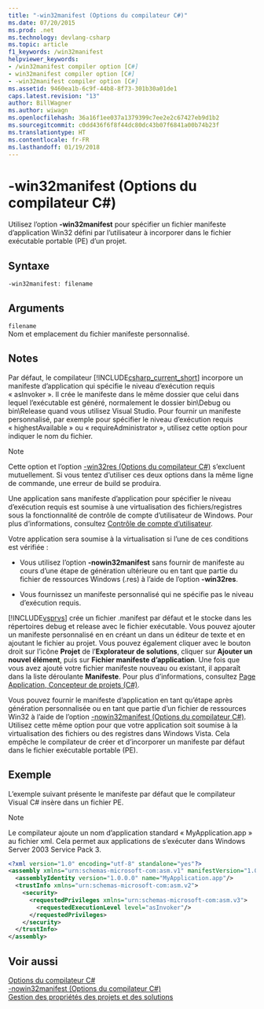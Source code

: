 ```yaml
---
title: "-win32manifest (Options du compilateur C#)"
ms.date: 07/20/2015
ms.prod: .net
ms.technology: devlang-csharp
ms.topic: article
f1_keywords: /win32manifest
helpviewer_keywords:
- /win32manifest compiler option [C#]
- win32manifest compiler option [C#]
- -win32manifest compiler option [C#]
ms.assetid: 9460ea1b-6c9f-44b8-8f73-301b30a01de1
caps.latest.revision: "13"
author: BillWagner
ms.author: wiwagn
ms.openlocfilehash: 36a16f1ee037a1379399c7ee2e2c67427eb9d1b2
ms.sourcegitcommit: c0dd436f6f8f44dc80dc43b07f6841a00b74b23f
ms.translationtype: HT
ms.contentlocale: fr-FR
ms.lasthandoff: 01/19/2018
---
```

# <a name="-win32manifest-c-compiler-options"></a>-win32manifest (Options du compilateur C#)
Utilisez l’option **-win32manifest** pour spécifier un fichier manifeste d’application Win32 défini par l’utilisateur à incorporer dans le fichier exécutable portable (PE) d’un projet.  
  
## <a name="syntax"></a>Syntaxe  
  
```console  
-win32manifest: filename  
```  
  
## <a name="arguments"></a>Arguments  
 `filename`  
 Nom et emplacement du fichier manifeste personnalisé.  
  
## <a name="remarks"></a>Notes  
 Par défaut, le compilateur [!INCLUDE[csharp_current_short](~/includes/csharp-current-short-md.md)] incorpore un manifeste d’application qui spécifie le niveau d’exécution requis « asInvoker ». Il crée le manifeste dans le même dossier que celui dans lequel l’exécutable est généré, normalement le dossier bin\Debug ou bin\Release quand vous utilisez Visual Studio. Pour fournir un manifeste personnalisé, par exemple pour spécifier le niveau d’exécution requis « highestAvailable » ou « requireAdministrator », utilisez cette option pour indiquer le nom du fichier.  
  
> [!NOTE]
>  Cette option et l’option [-win32res (Options du compilateur C#)](../../../csharp/language-reference/compiler-options/win32res-compiler-option.md) s’excluent mutuellement. Si vous tentez d’utiliser ces deux options dans la même ligne de commande, une erreur de build se produira.  
  
 Une application sans manifeste d’application pour spécifier le niveau d’exécution requis est soumise à une virtualisation des fichiers/registres sous la fonctionnalité de contrôle de compte d’utilisateur de Windows. Pour plus d’informations, consultez [Contrôle de compte d’utilisateur](/windows/access-protection/user-account-control/user-account-control-overview).  
  
 Votre application sera soumise à la virtualisation si l’une de ces conditions est vérifiée :  
  
-   Vous utilisez l’option **-nowin32manifest** sans fournir de manifeste au cours d’une étape de génération ultérieure ou en tant que partie du fichier de ressources Windows (.res) à l’aide de l’option **-win32res**.  
  
-   Vous fournissez un manifeste personnalisé qui ne spécifie pas le niveau d’exécution requis.  
  
 [!INCLUDE[vsprvs](~/includes/vsprvs-md.md)] crée un fichier .manifest par défaut et le stocke dans les répertoires debug et release avec le fichier exécutable. Vous pouvez ajouter un manifeste personnalisé en en créant un dans un éditeur de texte et en ajoutant le fichier au projet. Vous pouvez également cliquer avec le bouton droit sur l’icône **Projet** de l’**Explorateur de solutions**, cliquer sur **Ajouter un nouvel élément**, puis sur **Fichier manifeste d’application**. Une fois que vous avez ajouté votre fichier manifeste nouveau ou existant, il apparaît dans la liste déroulante **Manifeste**. Pour plus d’informations, consultez [Page Application, Concepteur de projets (C#)](/visualstudio/ide/reference/application-page-project-designer-csharp).  
  
 Vous pouvez fournir le manifeste d’application en tant qu’étape après génération personnalisée ou en tant que partie d’un fichier de ressources Win32 à l’aide de l’option [-nowin32manifest (Options du compilateur C#)](../../../csharp/language-reference/compiler-options/nowin32manifest-compiler-option.md). Utilisez cette même option pour que votre application soit soumise à la virtualisation des fichiers ou des registres dans Windows Vista. Cela empêche le compilateur de créer et d’incorporer un manifeste par défaut dans le fichier exécutable portable (PE).  
  
## <a name="example"></a>Exemple  
 L’exemple suivant présente le manifeste par défaut que le compilateur Visual C# insère dans un fichier PE.  
  
> [!NOTE]
>  Le compilateur ajoute un nom d’application standard « MyApplication.app » au fichier xml. Cela permet aux applications de s’exécuter dans Windows Server 2003 Service Pack 3.  
  
```xml  
<?xml version="1.0" encoding="utf-8" standalone="yes"?>  
<assembly xmlns="urn:schemas-microsoft-com:asm.v1" manifestVersion="1.0">  
  <assemblyIdentity version="1.0.0.0" name="MyApplication.app"/>  
  <trustInfo xmlns="urn:schemas-microsoft-com:asm.v2">  
    <security>  
      <requestedPrivileges xmlns="urn:schemas-microsoft-com:asm.v3">  
        <requestedExecutionLevel level="asInvoker"/>  
      </requestedPrivileges>  
    </security>  
  </trustInfo>  
</assembly>  
```  
  
## <a name="see-also"></a>Voir aussi  
 [Options du compilateur C#](../../../csharp/language-reference/compiler-options/index.md)  
 [-nowin32manifest (Options du compilateur C#)](../../../csharp/language-reference/compiler-options/nowin32manifest-compiler-option.md)  
 [Gestion des propriétés des projets et des solutions](/visualstudio/ide/managing-project-and-solution-properties)

